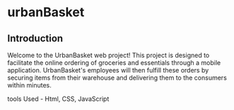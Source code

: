 # urbanBasket

## Introduction

Welcome to the UrbanBasket web project! This project is designed to facilitate the online ordering of groceries and essentials through a mobile application. UrbanBasket's employees will then fulfill these orders by securing items from their warehouse and delivering them to the consumers within minutes.

tools Used -   Html, CSS, JavaScript
